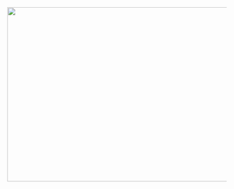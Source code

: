 
<div align="center">
  <img src="https://cdn.fishki.net/upload/post/2021/03/09/3650649/6-17.gif" width="800" height="400"/>
</div>

<!--
<div align="center">
<h1>Ｈｅｌｌｏ，Ｉ＇ｍ　Ａｎｄｒｅｙ <img src="https://github.com/blackcater/blackcater/raw/main/images/Hi.gif" height="32" width="30"
/></h1>
</div>


### :man_technologist: 𝐀𝐛𝐨𝐮𝐭 𝐌𝐞 :
<p>➖ 𝘐 𝘢𝘮 𝘢 𝘣𝘦𝘨𝘪𝘯𝘯𝘦𝘳 𝘞𝘌𝘉 𝘥𝘦𝘷𝘦𝘭𝘰𝘱𝘦𝘳 𝘧𝘳𝘰𝘮 𝘙𝘶𝘴𝘴𝘪𝘢 <img src="https://emojigraph.org/media/apple/flag-russia_1f1f7-1f1fa.png" height = 25px/></p>

<p>➖ 3𝘯𝘥 𝘺𝘦𝘢𝘳 𝘴𝘵𝘶𝘥𝘦𝘯𝘵 𝘰𝘧 𝘵𝘩𝘦 𝘶𝘯𝘪𝘷𝘦𝘳𝘴𝘪𝘵𝘺 <img src="https://emojio.top/wp-content/uploads/imgemoji/apple/man-student-apple.png" height = 25px/></p>


### 📝 𝐌𝐲 𝐩𝐫𝐨𝐣𝐞𝐜𝐭𝐬 :
<p>➖ 𝘔𝘺 𝘧𝘪𝘳𝘴𝘵 𝘱𝘳𝘰𝘫𝘦𝘤𝘵 <strong> "Добрая пекарня"</strong> - https://aanddi.github.io/Project-1/</p>


<hr>


### :hammer_and_wrench: 𝐋𝐚𝐧𝐠𝐮𝐚𝐠𝐞𝐬 𝐚𝐧𝐝 𝐓𝐨𝐨𝐥𝐬 :
<div>
  
  <img src="https://github.com/devicons/devicon/blob/master/icons/html5/html5-original.svg" title="HTML5" alt="HTML" width="40" height="40"/>&nbsp;
  <img src="https://github.com/devicons/devicon/blob/master/icons/css3/css3-plain-wordmark.svg"  title="CSS3" alt="CSS" width="40" height="40"/>&nbsp;
   <img src="https://github.com/devicons/devicon/blob/master/icons/sass/sass-original.svg" title="HTML5" alt="SASS" width="40" height="40"/>&nbsp;
  <img src="https://github.com/devicons/devicon/blob/master/icons/javascript/javascript-original.svg" title="JavaScript" alt="JavaScript" width="40" height="40"/>&nbsp;
  <img src="https://github.com/devicons/devicon/blob/master/icons/figma/figma-original.svg" title="figma 10" alt="figma 10" width="40" height="40"/>&nbsp;
  <img src="https://github.com/devicons/devicon/blob/master/icons/windows8/windows8-original.svg" title="windows 10" alt="windows 10" width="40" height="40"/>&nbsp;
  <img src="https://github.com/devicons/devicon/blob/master/icons/vscode/vscode-original-wordmark.svg" title="vscode" alt="vscode 10" width="40" height="40"/>&nbsp;
   <img src="https://github.com/devicons/devicon/blob/master/icons/gulp/gulp-plain.svg" title="vscode 10" alt="GULP" width="40" height="40"/>&nbsp;
  
</div>
<hr>

![Top Langs](https://github-readme-stats.vercel.app/api/top-langs/?username=aanddi&theme=dark&show_icons=true)
